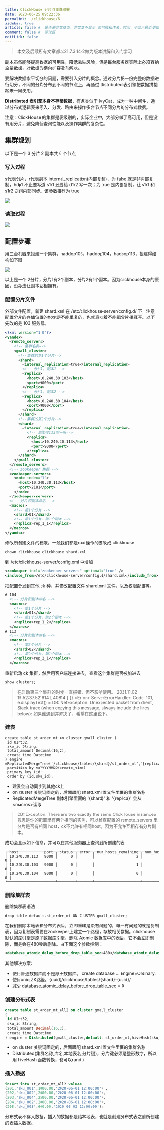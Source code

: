 ```yaml
---
title: ClickHouse 分片与集群部署
date: 2023-06-25 09:22:36
permalink:  /clickhouse/6
sidebar: true
article: false #  是否未非文章页，非文章不显示 面包屑和作者、时间，不显示最近更新栏，不会参与到最近更新文章的数据计算中
comment: false #  评论区
editLink: false
---
```


> 本文及后续所有文章都以21.7.3.14-2做为版本讲解和入门学习

副本虽然能够提高数据的可用性，降低丢失风险，但是每台服务器实际上必须容纳全量数据，对数据的横向扩容没有解决。

要解决数据水平切分的问题，需要引入分片的概念。通过分片把一份完整的数据进行切分，不同的分片分布到不同的节点上，再通过 Distributed 表引擎把数据拼接起来一同使用。

**Distributed 表引擎本身不存储数据**，有点类似于 MyCat，成为一种中间件，通过分布式逻辑表来写入、分发、路由来操作多台节点不同分片的分布式数据。

注意：ClickHouse 的集群是表级别的，实际企业中，大部分做了高可用，但是没有用分片，避免降低查询性能以及操作集群的复杂性。

## 集群规划
以下是一个 3 分片 2 副本共 6 个节点

### 写入过程
s代表分片，r代表副本.internal_replication(内部复制)，为 false 就是非内部复制，hdp1 不止要写道 s1r1 还要给 d1r2 写一次；为 true 是内部复制，让 s1r1 和 s1r2 之间内部同步。该参数推荐为 true

![](/assets/img/ck/6/img.png)

### 读取过程

![](/assets/img/ck/6/img_1.png)


## 配置步骤
用三台机器来搭建一个集群，haddop103，haddop104，hadoop113，搭建得结构如下图

![](/assets/img/ck/6/img_2.png)

以上是一个 2分片，分片1有2个副本，分片2有1个副本。因为clickhouse本身的原因，没办法让副本互相拥有。

### 配置分片文件
外部文件配置，新建 shard.xml 在 /etc/clickhouse-server/config.d/ 下，注意配置分片的存储位置的host是不能重复的，也就意味着不能把分片相互写。以下先改的是 103 服务器。
```xml
<?xml version="1.0"?>
<yandex>
  <remote_servers>
    <!-- 集群名称-->
    <gmall_cluster> 
      <!--集群的第1个分片-->
      <shard> 
        <internal_replication>true</internal_replication>
        <!-- 分片1，副本1 -->
        <replica>
          <host>10.240.30.103</host>
          <port>9000</port>
        </replica>
        <!-- 分片1，副本2 -->
        <replica>
          <host>10.240.30.104</host>
          <port>9000</port>
        </replica>
      </shard>
      <!--集群的第2个分片-->
      <shard> 
        <internal_replication>true</internal_replication>
          <!-- 副本往113写一份-->
          <replica> 
            <host>10.240.30.113</host>
            <port>9000</port>
          </replica>
      </shard>
    </gmall_cluster>
  </remote_servers>
  <!-- zookeeper 集群 -->
  <zookeeper-servers>
    <node index="1">
      <host>10.240.30.113</host>
      <port>2181</port>
    </node>
  </zookeeper-servers>
  <!-- 分片和副本命名 -->
  <macros>
    <!-- 第1个分片 -->
    <shard>01</shard>
    <!-- 第1个分片，第1个副本 -->
    <replica>rep_1_1</replica>
  </macros>
</yandex>
```
修改所创建文件的权限，一般我们都是root操作的要改成 clickhouse
```shell
chown clickhouse:clickhouse shard.xml
```
到 /etc/clickhouse-server/config.xml 中增加
```xml
<zookeeper incl="zookeeper-servers" optional="true" />
<include_from>/etc/clickhouse-server/config.d/shard.xml</include_from>
```
把配置分发到其他 ck 种，并修改配置文件 shard.xml 文件，以及权限配置等。
```xml
# 104
  <!-- 分片和副本命名 -->
  <macros>
    <!-- 第1个分片 -->
    <shard>01</shard>
    <!-- 第1个分片，第2个副本 -->
    <replica>rep_1_2</replica>
  </macros>
# 113
  <!-- 分片和副本命名 -->
  <macros>
    <!-- 第2个分片 -->
    <shard>02</shard>
    <!-- 第2个分片，第1个副本 -->
    <replica>rep_2_1</replica>
  </macros>
```
重新启动 ck 集群，然后用客户端连接进去，查看这个集群是否被加进去
```shell
show clusters;
```
> 在启动第三个集群的时候一直报错，但不影响使用。
2021.11.02 19:52:37.521614 \[ 40814 \] {} \<Error\> ServerErrorHandler: Code: 101, e.displayText() = DB::NetException: Unexpected packet from client, Stack trace (when copying this message, always include the lines below):
如果谁遇到并解决了，希望在这里说下。

### 建表
```shell
create table st_order_mt on cluster gmall_cluster (
 id UInt32,
 sku_id String,
 total_amount Decimal(16,2),
 create_time Datetime
) engine
=ReplicatedMergeTree('/clickhouse/tables/{shard}/st_order_mt','{replica}')
 partition by toYYYYMMDD(create_time)
 primary key (id)
 order by (id,sku_id);
```
* 建表会自动同步到其他ck上
* on cluster 关键词固定的，后面跟配 shard.xml 置文件里面的集群名称
* ReplicatedMergeTree 副本引擎里面的 '{shard}' 和 '{replica}' 会从\<macros\>读取

> DB::Exception: There are two exactly the same ClickHouse instances
意思是你的配置里有两个相同的实例，可以检查配置的 remote_servers 里分片是否有相同 host，ck不允许有相同host，因为不允许互相存有分片副本。

成功会显示如下信息，并可以在其他服务器上查询到所创建的表
```shell
┌─host──────────┬─port─┬─status─┬─error─┬─num_hosts_remaining─┬─num_hosts_active─┐
│ 10.240.30.113 │ 9000 │      0 │       │                   2 │                0 │
│ 10.240.30.103 │ 9000 │      0 │       │                   1 │                0 │
│ 10.240.30.104 │ 9000 │      0 │       │                   0 │                0 │
└───────────────┴──────┴────────┴───────┴─────────────────────┴──────────────────┘
```

### 删除集群表
删除集群表语法
```shell
drop table default.st_order_mt ON CLUSTER gmall_cluster;
```
在我们删除本地表和分布式表后，立即重建是没有问题的。唯一有问题的就是复制表，因为复制表需要在zookeeper上建立一个路径，存放相关数据。clickhouse默认的库引擎是原子数据库引擎，删除 Atomic 数据库中的表后，它不会立即删除，而是会在480秒后删除。由下面这个参数控制：
```xml
<database_atomic_delay_before_drop_table_sec>480</database_atomic_delay_before_drop_table_sec>
```
其他解决方案:
* 使用普通数据库而不是原子数据库。 create database … Engine=Ordinary.
* 使用uniq ZK路径。{uuid}/clickhouse/tables/{shard}-{uuid}/
* 减少 database_atomic_delay_before_drop_table_sec = 0

### 创建分布式表
```sql
create table st_order_mt_all2 on cluster gmall_cluster
(
 id UInt32,
 sku_id String,
 total_amount Decimal(16,2),
 create_time Datetime
) engine = Distributed(gmall_cluster,default, st_order_mt,hiveHash(sku_id));
```
* on cluster 关键词固定的，后面跟配 shard.xml 置文件里面的集群名称
* Distributed(集群名称,库名,本地表名,分片键)，分片键必须是整形数字，所以用 hiveHash 函数转换，也可以rand()

### 插入数据
```sql
insert into st_order_mt_all2 values
(201,'sku_001',1000.00,'2020-06-01 12:00:00') ,
(202,'sku_002',2000.00,'2020-06-01 12:00:00'),
(203,'sku_004',2500.00,'2020-06-01 12:00:00'),
(204,'sku_002',2000.00,'2020-06-01 12:00:00'),
(205,'sku_003',600.00,'2020-06-02 12:00:00');
```
分布式表不存入数据，插入的数据都是给本地表，也就是创建分布式表之前所创建的表插入数据。